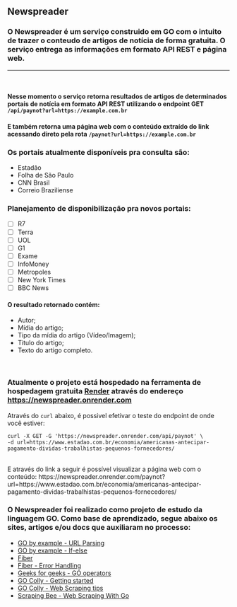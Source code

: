 ## Newspreader

### O Newspreader é um serviço construido em GO com o intuito de trazer o conteudo de artigos de notícia de forma gratuita. O serviço entrega as informações em formato API REST e página web.

***

<br/>

#### Nesse momento o serviço retorna resultados de artigos de determinados portais de notícia em formato API REST utilizando o endpoint **GET** ```/api/paynot?url=https://example.com.br```

#### E também retorna uma página web com o conteúdo extraído do link acessando direto pela rota  ```/paynot?url=https://example.com.br```

### Os portais atualmente disponíveis pra consulta são:
 - Estadão
 - Folha de São Paulo
 - CNN Brasil
 - Correio Braziliense

### Planejamento de disponibilização pra novos portais:
 - [ ] R7
 - [ ] Terra
 - [ ] UOL
 - [ ] G1
 - [ ] Exame
 - [ ] InfoMoney
 - [ ] Metropoles
 - [ ] New York Times
 - [ ] BBC News

#### O resultado retornado contém: 
 - Autor;
 - Mídia do artigo;
 - Tipo da mídia do artigo (Vídeo/Imagem);
 - Titulo do artigo;
 - Texto do artigo completo.

<br/>

### Atualmente o projeto está hospedado na ferramenta de hospedagem gratuita [Render](https://render.com) através do endereço https://newspreader.onrender.com

Através do `curl` abaixo, é possivel efetivar o teste do endpoint de onde você estiver:
```
curl -X GET -G 'https://newspreader.onrender.com/api/paynot' \
-d url=https://www.estadao.com.br/economia/americanas-antecipar-pagamento-dividas-trabalhistas-pequenos-fornecedores/
```
<br/>
E através do link a seguir é possível visualizar a página web com o conteúdo:
https://newspreader.onrender.com/paynot?url=https://www.estadao.com.br/economia/americanas-antecipar-pagamento-dividas-trabalhistas-pequenos-fornecedores/

<br/>

### O **Newspreader** foi realizado como projeto de estudo da linguagem GO. Como base de aprendizado, segue abaixo os sites, artigos e/ou docs que auxiliaram no processo:
 - [GO by example - URL Parsing](https://gobyexample.com/url-parsing)
 - [GO by example - If-else](https://gobyexample.com/if-else)
 - [Fiber](https://docs.gofiber.io)
 - [Fiber - Error Handling](https://docs.gofiber.io/guide/error-handling/)
 - [Geeks for geeks - GO operators](https://www.geeksforgeeks.org/go-operators/)
 - [GO Colly - Getting started](http://go-colly.org/docs/introduction/start/)
 - [GO Colly - Web Scraping tips](https://go-colly.org/articles/scraping_tips/)
 - [Scraping Bee - Web Scraping With Go](https://www.scrapingbee.com/blog/web-scraping-go/)